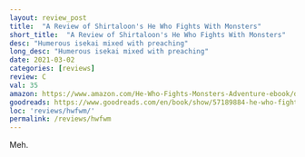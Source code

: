 ```yaml
---
layout: review_post
title:  "A Review of Shirtaloon's He Who Fights With Monsters"
short_title:  "A Review of Shirtaloon's He Who Fights With Monsters"
desc: "Humerous isekai mixed with preaching"
long_desc: "Humerous isekai mixed with preaching"
date: 2021-03-02
categories: [reviews]
review: C
val: 35
amazon: https://www.amazon.com/He-Who-Fights-Monsters-Adventure-ebook/dp/B08WCT9W26
goodreads: https://www.goodreads.com/en/book/show/57189884-he-who-fights-with-monsters
loc: 'reviews/hwfwm/'
permalink: /reviews/hwfwm
---
```


Meh.